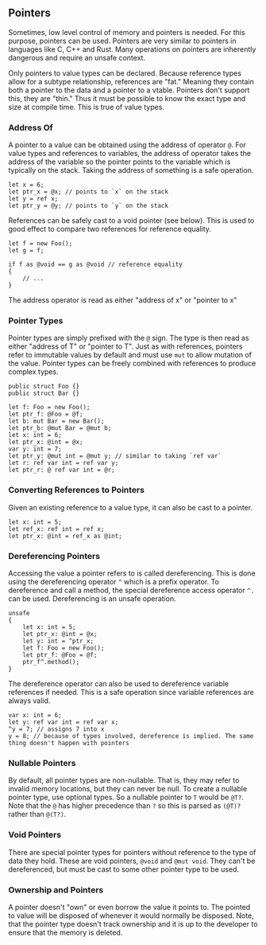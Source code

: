 ## Pointers

Sometimes, low level control of memory and pointers is needed. For this purpose, pointers can be used. Pointers are very similar to pointers in languages like C, C++ and Rust. Many operations on pointers are inherently dangerous and require an unsafe context.

Only pointers to value types can be declared. Because reference types allow for a subtype relationship, references are "fat." Meaning they contain both a pointer to the data and a pointer to a vtable. Pointers don't support this, they are "thin." Thus it must be possible to know the exact type and size at compile time. This is true of value types.

### Address Of

A pointer to a value can be obtained using the address of operator `@`. For value types and references to variables, the address of operator takes the address of the variable so the pointer points to the variable which is typically on the stack. Taking the address of something is a safe operation.

```adamant
let x = 6;
let ptr_x = @x; // points to `x` on the stack
let y = ref x;
let ptr_y = @y; // points to `y` on the stack
```

References can be safely cast to a void pointer (see below). This is used to good effect to compare two references for reference equality.

```adamant
let f = new Foo();
let g = f;

if f as @void == g as @void // reference equality
{
    // ...
}
```

The address operator is read as either "address of x" or "pointer to x"

### Pointer Types

Pointer types are simply prefixed with the `@` sign. The type is then read as either "address of T" or "pointer to T". Just as with references, pointers refer to immutable values by default and must use `mut` to allow mutation of the value. Pointer types can be freely combined with references to produce complex types.

```adamant
public struct Foo {}
public struct Bar {}

let f: Foo = new Foo();
let ptr_f: @Foo = @f;
let b: mut Bar = new Bar();
let ptr_b: @mut Bar = @mut b;
let x: int = 6;
let ptr_x: @int = @x;
var y: int = 7;
let ptr_y: @mut int = @mut y; // similar to taking `ref var`
let r: ref var int = ref var y;
let ptr_r: @ ref var int = @r;
```

### Converting References to Pointers

Given an existing reference to a value type, it can also be cast to a pointer.

```adamant
let x: int = 5;
let ref_x: ref int = ref x;
let ptr_x: @int = ref_x as @int;
```

### Dereferencing Pointers

Accessing the value a pointer refers to is called dereferencing. This is done using the dereferencing operator `^` which is a prefix operator. To dereference and call a method, the special dereference access operator `^.` can be used. Dereferencing is an unsafe operation.

```adamant
unsafe
{
    let x: int = 5;
    let ptr_x: @int = @x;
    let y: int = ^ptr_x;
    let f: Foo = new Foo();
    let ptr_f: @Foo = @f;
    ptr_f^.method();
}
```

The dereference operator can also be used to dereference variable references if needed. This is a safe operation since variable references are always valid.

```adamant
var x: int = 6;
let y: ref var int = ref var x;
^y = 7; // assigns 7 into x
y = 8; // because of types involved, dereference is implied. The same thing doesn't happen with pointers
```

### Nullable Pointers

By default, all pointer types are non-nullable. That is, they may refer to invalid memory locations, but they can never be null. To create a nullable pointer type, use optional types. So a nullable pointer to `T` would be `@T?`. Note that the `@` has higher precedence than `?` so this is parsed as `(@T)?` rather than `@(T?)`.

### Void Pointers

There are special pointer types for pointers without reference to the type of data they hold. These are void pointers, `@void` and `@mut void`. They can't be dereferenced, but must be cast to some other pointer type to be used.

### Ownership and Pointers

A pointer doesn't "own" or even borrow the value it points to. The pointed to value will be disposed of whenever it would normally be disposed. Note, that the pointer type doesn't track ownership and it is up to the developer to ensure that the memory is deleted.
